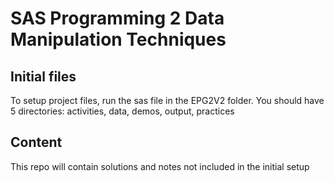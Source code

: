 # SAS Programming 2 Data Manipulation Techniques
## Initial files
To setup project files, run the sas file in the EPG2V2 folder. You should have 5 directories: activities, data, demos, output, practices

## Content
This repo will contain solutions and notes not included in the initial setup
